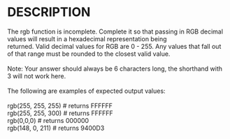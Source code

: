 # DESCRIPTION

The rgb function is incomplete. Complete it so that passing in RGB decimal values will result in a hexadecimal representation being
<br>
returned. Valid decimal values for RGB are 0 - 255. Any values that fall out of that range must be rounded to the closest valid value.
<br><br>
Note: Your answer should always be 6 characters long, the shorthand with 3 will not work here.
<br><br>
The following are examples of expected output values:
<br><br>
rgb(255, 255, 255) # returns FFFFFF
<br>
rgb(255, 255, 300) # returns FFFFFF
<br>
rgb(0,0,0) # returns 000000
<br>
rgb(148, 0, 211) # returns 9400D3
